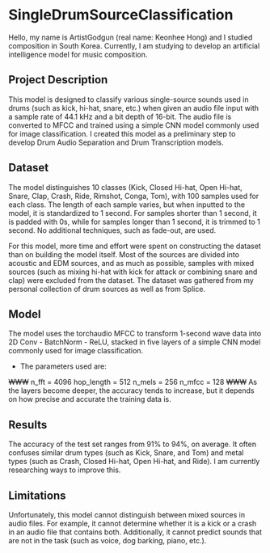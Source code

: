 # SingleDrumSourceClassification
Hello, my name is ArtistGodgun (real name: Keonhee Hong) and I studied composition in South Korea. Currently, I am studying to develop an artificial intelligence model for music composition.

## Project Description
This model is designed to classify various single-source sounds used in drums (such as kick, hi-hat, snare, etc.) when given an audio file input with a sample rate of 44.1 kHz and a bit depth of 16-bit. The audio file is converted to MFCC and trained using a simple CNN model commonly used for image classification. I created this model as a preliminary step to develop Drum Audio Separation and Drum Transcription models.

## Dataset
The model distinguishes 10 classes (Kick, Closed Hi-hat, Open Hi-hat, Snare, Clap, Crash, Ride, Rimshot, Conga, Tom), with 100 samples used for each class. The length of each sample varies, but when inputted to the model, it is standardized to 1 second. For samples shorter than 1 second, it is padded with 0s, while for samples longer than 1 second, it is trimmed to 1 second. No additional techniques, such as fade-out, are used.

For this model, more time and effort were spent on constructing the dataset than on building the model itself. Most of the sources are divided into acoustic and EDM sources, and as much as possible, samples with mixed sources (such as mixing hi-hat with kick for attack or combining snare and clap) were excluded from the dataset. The dataset was gathered from my personal collection of drum sources as well as from Splice.

## Model
The model uses the torchaudio MFCC to transform 1-second wave data into 2D Conv - BatchNorm - ReLU, stacked in five layers of a simple CNN model commonly used for image classification. 
* The  parameters used are:

₩₩₩
n_fft = 4096
hop_length = 512
n_mels = 256
n_mfcc = 128
₩₩₩
As the layers become deeper, the accuracy tends to increase, but it depends on how precise and accurate the training data is.

## Results
The accuracy of the test set ranges from 91% to 94%, on average. It often confuses similar drum types (such as Kick, Snare, and Tom) and metal types (such as Crash, Closed Hi-hat, Open Hi-hat, and Ride). I am currently researching ways to improve this.

## Limitations
Unfortunately, this model cannot distinguish between mixed sources in audio files. For example, it cannot determine whether it is a kick or a crash in an audio file that contains both. Additionally, it cannot predict sounds that are not in the task (such as voice, dog barking, piano, etc.).